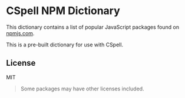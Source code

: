 # CSpell NPM Dictionary

This dictionary contains a list of popular JavaScript packages found on [npmjs.com](https://www.npmjs.com/).

This is a pre-built dictionary for use with CSpell.

<!--- @@inject: ../../static/requirements.md --->

<!--- @@inject: ./static/install.md --->

<!--- @@inject: ../../static/contributing.md --->

## License

MIT

> Some packages may have other licenses included.

<!---
cspell:ignore npmjs
--->

<!--- @@inject: ../../static/footer.md --->
